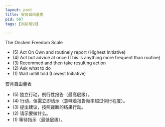 ```yaml
---
layout: post
title: 安肯自由量表
pid: 607
tags: [岗前培训]

---
```



The Oncken Freedom Scale

+ (5) Act On Own and routinely report (Highest Initiative)
+ (4) Act but advice at once  (This is anything more frequent than routine)
+ (3) Recommed and then take resulting action
+ (2) Ask what to do
+ (1) Wait untill told (Lowest Initiative)


安肯自由量表

+ (5) 独立行动，例行性报告（最高层级）。
+ (4) 行动，但需立即请示（意味着报告频率超过例行程度）。
+ (3) 提出建议，按照裁断的结果行动。
+ (2) 请示要做什么。
+ (1) 等待指示（最低层级）。

